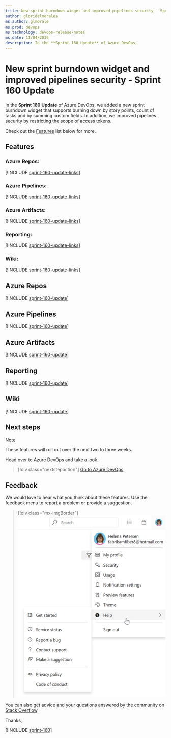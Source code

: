 ```yaml
---
title: New sprint burndown widget and improved pipelines security - Sprint 160 Update
author: gloridelmorales
ms.author: glmorale
ms.prod: devops
ms.technology: devops-release-notes
ms.date: 11/04/2019
description: In the **Sprint 160 Update** of Azure DevOps, 
---
```


#  New sprint burndown widget and improved pipelines security - Sprint 160 Update

In the **Sprint 160 Update** of Azure DevOps, we added a new sprint burndown widget that supports burning down by story points, count of tasks and by summing custom fields. In addition, we improved pipelines security by restricting the scope of access tokens. 

Check out the [Features](#features) list below for more.

## Features

### Azure Repos:

[!INCLUDE [sprint-160-update-links](_shared/repos/sprint-160-update-links.md)]

### Azure Pipelines:

[!INCLUDE [sprint-160-update-links](_shared/pipelines/sprint-160-update-links.md)]

### Azure Artifacts:

[!INCLUDE [sprint-160-update-links](_shared/artifacts/sprint-160-update-links.md)]

### Reporting:

[!INCLUDE [sprint-160-update-links](_shared/reporting/sprint-160-update-links.md)]

### Wiki:

[!INCLUDE [sprint-160-update-links](_shared/wiki/sprint-160-update-links.md)]

## Azure Repos

[!INCLUDE [sprint-160-update](_shared/repos/sprint-160-update.md)]

## Azure Pipelines

[!INCLUDE [sprint-160-update](_shared/pipelines/sprint-160-update.md)]

## Azure Artifacts

[!INCLUDE [sprint-160-update](_shared/artifacts/sprint-160-update.md)]

## Reporting

[!INCLUDE [sprint-160-update](_shared/reporting/sprint-160-update.md)]

## Wiki

[!INCLUDE [sprint-160-update](_shared/wiki/sprint-160-update.md)]

## Next steps

> [!NOTE]
> These features will roll out over the next two to three weeks.

Head over to Azure DevOps and take a look.

> [!div class="nextstepaction"]
> [Go to Azure DevOps](https://go.microsoft.com/fwlink/?LinkId=307137&campaign=o~msft~docs~product-vsts~release-notes)

## Feedback

We would love to hear what you think about these features. Use the feedback menu to report a problem or provide a suggestion.

> [!div class="mx-imgBorder"]
> ![Make a suggestion](../_img/make-a-suggestion.png)

You can also get advice and your questions answered by the community on [Stack Overflow](https://stackoverflow.com/questions/tagged/azure-devops).

Thanks,

[!INCLUDE [sprint-160](_shared/signer/sprint-160.md)]
